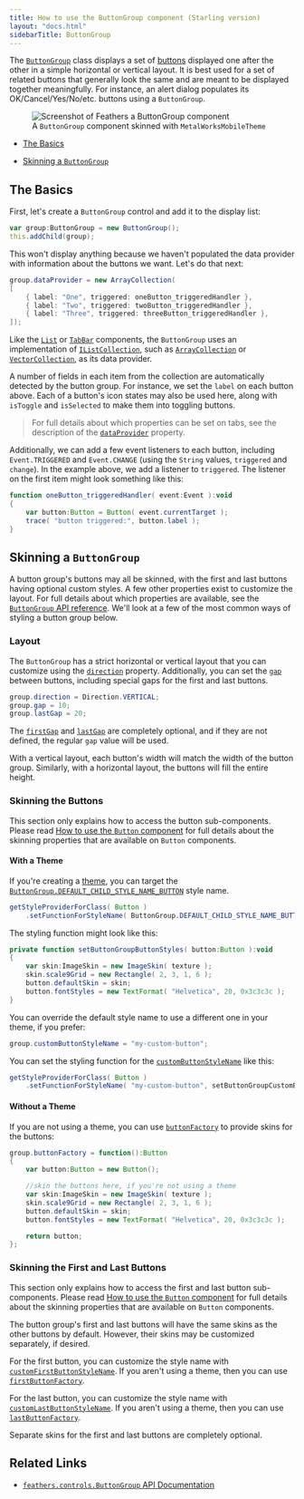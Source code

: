 ```yaml
---
title: How to use the ButtonGroup component (Starling version)
layout: "docs.html"
sidebarTitle: ButtonGroup
---
```


The [`ButtonGroup`](/api-reference/feathers/controls/ButtonGroup.html) class displays a set of [buttons](./button.md) displayed one after the other in a simple horizontal or vertical layout. It is best used for a set of related buttons that generally look the same and are meant to be displayed together meaningfully. For instance, an alert dialog populates its OK/Cancel/Yes/No/etc. buttons using a `ButtonGroup`.

<figure>
<img src="/learn/as3-starling/images/button-group.png" srcset="/learn/as3-starling/images/button-group@2x.png 2x" alt="Screenshot of Feathers a ButtonGroup component" />
<figcaption>A <code>ButtonGroup</code> component skinned with <code>MetalWorksMobileTheme</code></figcaption>
</figure>

- [The Basics](#the-basics)

- [Skinning a `ButtonGroup`](#skinning-a-buttongroup)

## The Basics

First, let's create a `ButtonGroup` control and add it to the display list:

```actionscript
var group:ButtonGroup = new ButtonGroup();
this.addChild(group);
```

This won't display anything because we haven't populated the data provider with information about the buttons we want. Let's do that next:

```actionscript
group.dataProvider = new ArrayCollection(
[
    { label: "One", triggered: oneButton_triggeredHandler },
    { label: "Two", triggered: twoButton_triggeredHandler },
    { label: "Three", triggered: threeButton_triggeredHandler },
]);
```

Like the [`List`](./list.md) or [`TabBar`](./tab-bar.md) components, the `ButtonGroup` uses an implementation of [`IListCollection`](/api-reference/feathers/data/IListCollection.html), such as [`ArrayCollection`](/api-reference/feathers/data/ArrayCollection.html) or [`VectorCollection`](/api-reference/feathers/data/VectorCollection.html), as its data provider.

A number of fields in each item from the collection are automatically detected by the button group. For instance, we set the `label` on each button above. Each of a button's icon states may also be used here, along with `isToggle` and `isSelected` to make them into toggling buttons.

> For full details about which properties can be set on tabs, see the description of the [`dataProvider`](/api-reference/feathers/controls/buttonGroup.html#dataProvider) property.

Additionally, we can add a few event listeners to each button, including `Event.TRIGGERED` and `Event.CHANGE` (using the `String` values, `triggered` and `change`). In the example above, we add a listener to `triggered`. The listener on the first item might look something like this:

```actionscript
function oneButton_triggeredHandler( event:Event ):void
{
    var button:Button = Button( event.currentTarget );
    trace( "button triggered:", button.label );
}
```

## Skinning a `ButtonGroup`

A button group's buttons may all be skinned, with the first and last buttons having optional custom styles. A few other properties exist to customize the layout. For full details about which properties are available, see the [`ButtonGroup` API reference](/api-reference/feathers/controls/ButtonGroup.html). We'll look at a few of the most common ways of styling a button group below.

### Layout

The `ButtonGroup` has a strict horizontal or vertical layout that you can customize using the [`direction`](/api-reference/feathers/controls/ButtonGroup.html#direction) property. Additionally, you can set the [`gap`](/api-reference/feathers/controls/ButtonGroup.html#gap) between buttons, including special gaps for the first and last buttons.

```actionscript
group.direction = Direction.VERTICAL;
group.gap = 10;
group.lastGap = 20;
```

The [`firstGap`](/api-reference/feathers/controls/ButtonGroup.html#firstGap) and [`lastGap`](/api-reference/feathers/controls/ButtonGroup.html#lastGap) are completely optional, and if they are not defined, the regular `gap` value will be used.

With a vertical layout, each button's width will match the width of the button group. Similarly, with a horizontal layout, the buttons will fill the entire height.

### Skinning the Buttons

This section only explains how to access the button sub-components. Please read [How to use the `Button` component](./button.md) for full details about the skinning properties that are available on `Button` components.

#### With a Theme

If you're creating a [theme](./themes.md), you can target the [`ButtonGroup.DEFAULT_CHILD_STYLE_NAME_BUTTON`](/api-reference/feathers/controls/ButtonGroup.html#DEFAULT_CHILD_STYLE_NAME_BUTTON) style name.

```actionscript
getStyleProviderForClass( Button )
    .setFunctionForStyleName( ButtonGroup.DEFAULT_CHILD_STYLE_NAME_BUTTON, setButtonGroupButtonStyles );
```

The styling function might look like this:

```actionscript
private function setButtonGroupButtonStyles( button:Button ):void
{
    var skin:ImageSkin = new ImageSkin( texture );
    skin.scale9Grid = new Rectangle( 2, 3, 1, 6 );
    button.defaultSkin = skin;
    button.fontStyles = new TextFormat( "Helvetica", 20, 0x3c3c3c );
}
```

You can override the default style name to use a different one in your theme, if you prefer:

```actionscript
group.customButtonStyleName = "my-custom-button";
```

You can set the styling function for the [`customButtonStyleName`](/api-reference/feathers/controls/ButtonGroup.html#customButtonStyleName) like this:

```actionscript
getStyleProviderForClass( Button )
    .setFunctionForStyleName( "my-custom-button", setButtonGroupCustomButtonStyles );
```

#### Without a Theme

If you are not using a theme, you can use [`buttonFactory`](/api-reference/feathers/controls/ButtonGroup.html#buttonFactory) to provide skins for the buttons:

```actionscript
group.buttonFactory = function():Button
{
    var button:Button = new Button();

    //skin the buttons here, if you're not using a theme
    var skin:ImageSkin = new ImageSkin( texture );
    skin.scale9Grid = new Rectangle( 2, 3, 1, 6 );
    button.defaultSkin = skin;
    button.fontStyles = new TextFormat( "Helvetica", 20, 0x3c3c3c );

    return button;
};
```

### Skinning the First and Last Buttons

This section only explains how to access the first and last button sub-components. Please read [How to use the `Button` component](./button.md) for full details about the skinning properties that are available on `Button` components.

The button group's first and last buttons will have the same skins as the other buttons by default. However, their skins may be customized separately, if desired.

For the first button, you can customize the style name with [`customFirstButtonStyleName`](/api-reference/feathers/controls/ButtonGroup.html#customFirstButtonStyleName). If you aren't using a theme, then you can use [`firstButtonFactory`](/api-reference/feathers/controls/ButtonGroup.html#firstButtonFactory).

For the last button, you can customize the style name with [`customLastButtonStyleName`](/api-reference/feathers/controls/ButtonGroup.html#customLastButtonStyleName). If you aren't using a theme, then you can use [`lastButtonFactory`](/api-reference/feathers/controls/ButtonGroup.html#lastButtonFactory).

Separate skins for the first and last buttons are completely optional.

## Related Links

- [`feathers.controls.ButtonGroup` API Documentation](/api-reference/feathers/controls/ButtonGroup.html)
